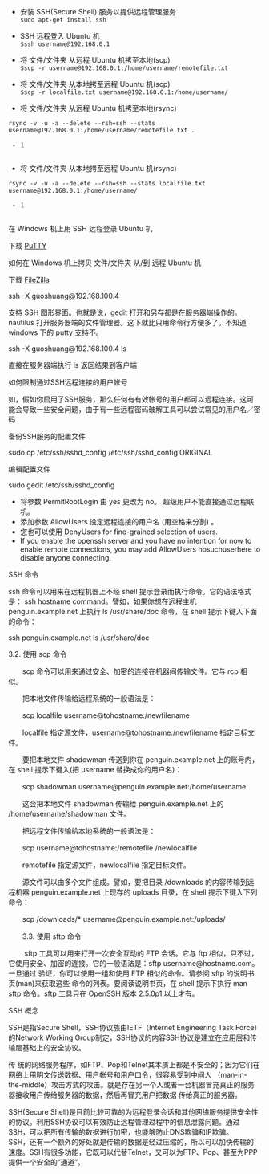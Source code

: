 <div id="content_views" class="markdown_views">
							<!-- flowchart 箭头图标 勿删 -->
							<svg xmlns="http://www.w3.org/2000/svg" style="display: none;"><path stroke-linecap="round" d="M5,0 0,2.5 5,5z" id="raphael-marker-block" style="-webkit-tap-highlight-color: rgba(0, 0, 0, 0);"></path></svg>
							<ul>
<li><p>安装 SSH(Secure Shell) 服务以提供远程管理服务 <br>
<code>sudo apt-get install ssh</code></p></li>
<li><p>SSH 远程登入 Ubuntu 机 <br>
<code>$ssh username@192.168.0.1</code></p></li>
<li><p>将 文件/文件夹 从远程 Ubuntu 机拷至本地(scp) <br>
<code>$scp -r username@192.168.0.1:/home/username/remotefile.txt</code></p></li>
<li><p>将 文件/文件夹 从本地拷至远程 Ubuntu 机(scp) <br>
<code>$scp -r localfile.txt username@192.168.0.1:/home/username/</code></p></li>
<li><p>将 文件/文件夹 从远程 Ubuntu 机拷至本地(rsync)</p></li>
</ul>



<pre class="prettyprint" name="code"><code class="hljs ruby has-numbering" onclick="mdcp.copyCode(event)">rsync -v -u -a --delete --rsh=ssh --stats username<span class="hljs-variable">@192</span>.<span class="hljs-number">168.0</span>.<span class="hljs-number">1</span><span class="hljs-symbol">:/home/username/remotefile</span>.txt .<div class="hljs-button {2}" data-title="复制"></div></code><ul class="pre-numbering" style=""><li style="color: rgb(153, 153, 153);">1</li></ul></pre>

<ul>
<li>将 文件/文件夹 从本地拷至远程 Ubuntu 机(rsync)</li>
</ul>

<pre class="prettyprint" name="code"><code class="hljs ruby has-numbering" onclick="mdcp.copyCode(event)">rsync -v -u -a --delete --rsh=ssh --stats localfile.txt username<span class="hljs-variable">@192</span>.<span class="hljs-number">168.0</span>.<span class="hljs-number">1</span><span class="hljs-symbol">:/home/username/</span><div class="hljs-button {2}" data-title="复制"></div></code><ul class="pre-numbering" style=""><li style="color: rgb(153, 153, 153);">1</li></ul></pre>

<p>在 Windows 机上用 SSH 远程登录 Ubuntu 机</p>

<p>下载 <a href="http://www.putty.org/" rel="nofollow" target="_blank">PuTTY</a></p>

<p>如何在 Windows 机上拷贝 文件/文件夹 从/到 远程 Ubuntu 机</p>

<p>下载 <a href="https://filezilla-project.org/" rel="nofollow" target="_blank">FileZilla</a></p>

<p>ssh -X guoshuang@192.168.100.4</p>

<p>支持 SSH 图形界面。也就是说，gedit 打开和另存都是在服务器端操作的。nautilus 打开服务器端的文件管理器。这下就比只用命令行方便多了。不知道 windows 下的 putty 支持不。</p>

<p>ssh -X guoshuang@192.168.100.4 ls</p>

<p>直接在服务器端执行 ls 返回结果到客户端</p>

<p>如何限制通过SSH远程连接的用户帐号</p>

<p>如，假如你启用了SSH服务，那么任何有有效帐号的用户都可以远程连接。这可能会导致一些安全问题，由于有一些远程密码破解工具可以尝试常见的用户名／密码</p>

<p>备份SSH服务的配置文件</p>

<p>sudo cp /etc/ssh/sshd_config /etc/ssh/sshd_config.ORIGINAL</p>

<p>编辑配置文件</p>

<p>sudo gedit /etc/ssh/sshd_config</p>

<ul>
<li>将参数 PermitRootLogin 由 yes 更改为 no。 超级用户不能直接通过远程联机。</li>
<li>添加参数 AllowUsers 设定远程连接的用户名 (用空格来分割) 。</li>
<li>您也可以使用 DenyUsers for fine-grained selection of users.</li>
<li>If you enable the openssh server and you have no intention for now to enable remote connections, you may add AllowUsers nosuchuserhere to disable anyone connecting.</li>
</ul>

<p>SSH 命令</p>

<p>ssh 命令可以用来在远程机器上不经 shell 提示登录而执行命令。它的语法格式是： ssh hostname command。譬如，如果你想在远程主机 penguin.example.net 上执行 ls /usr/share/doc 命令，在 shell 提示下键入下面的命令：</p>

<p>ssh penguin.example.net ls /usr/share/doc</p>

<p>3.2. 使用 scp 命令</p>

<p>　　scp 命令可以用来通过安全、加密的连接在机器间传输文件。它与 rcp 相似。</p>

<p>　　把本地文件传输给远程系统的一般语法是：</p>

<p>　　scp localfile username@tohostname:/newfilename</p>

<p>　　localfile 指定源文件，username@tohostname:/newfilename 指定目标文件。</p>

<p>　　要把本地文件 shadowman 传送到你在 penguin.example.net 上的账号内，在 shell 提示下键入(把 username 替换成你的用户名)：</p>

<p>　　scp shadowman username@penguin.example.net:/home/username</p>

<p>　　这会把本地文件 shadowman 传输给 penguin.example.net 上的 /home/username/shadowman 文件。</p>

<p>　　把远程文件传输给本地系统的一般语法是：</p>

<p>　　scp username@tohostname:/remotefile /newlocalfile</p>

<p>　　remotefile 指定源文件，newlocalfile 指定目标文件。</p>

<p>　　源文件可以由多个文件组成。譬如，要把目录 /downloads 的内容传输到远程机器 penguin.example.net 上现存的 uploads 目录，在 shell 提示下键入下列命令：</p>

<p>　　scp /downloads/* username@penguin.example.net:/uploads/</p>

<p>　　3.3. 使用 sftp 命令</p>

<p>　 　sftp 工具可以用来打开一次安全互动的 FTP 会话。它与 ftp 相似，只不过，它使用安全、加密的连接。它的一般语法是：sftp username@hostname.com。一旦通过 验证，你可以使用一组和使用 FTP 相似的命令。请参阅 sftp 的说明书页(man)来获取这些 命令的列表。要阅读说明书页，在 shell 提示下执行 man sftp 命令。sftp 工具只在 OpenSSH 版本 2.5.0p1 以上才有。</p>

<p>SSH 概念</p>

<p>SSH是指Secure Shell，SSH协议族由IETF（Internet Engineering Task Force）的Network Working Group制定，SSH协议的内容SSH协议是建立在应用层和传输层基础上的安全协议。</p>

<p>传 统的网络服务程序，如FTP、Pop和Telnet其本质上都是不安全的；因为它们在网络上用明文传送数据、用户帐号和用户口令，很容易受到中间人 （man-in-the-middle）攻击方式的攻击。就是存在另一个人或者一台机器冒充真正的服务器接收用户传给服务器的数据，然后再冒充用户把数据 传给真正的服务器。</p>

<p>SSH(Secure Shell)是目前比较可靠的为远程登录会话和其他网络服务提供安全性的协议。利用SSH协议可以有效防止远程管理过程中的信息泄露问题。通过SSH，可以把所有传输的数据进行加密，也能够防止DNS欺骗和IP欺骗。 <br>
SSH，还有一个额外的好处就是传输的数据是经过压缩的，所以可以加快传输的速度。SSH有很多功能，它既可以代替Telnet，又可以为FTP、Pop、甚至为PPP提供一个安全的”通道”。</p>            </div>
